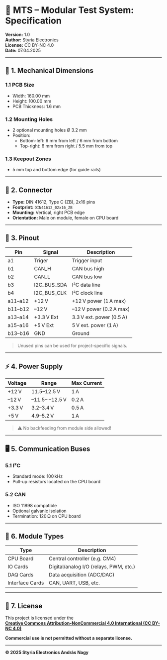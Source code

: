 # 📘 MTS – Modular Test System: Specification

**Version:** 1.0  
**Author:** Styria Electronics  
**License:** CC BY-NC 4.0  
**Date:** 07.04.2025  

---

## 📐 1. Mechanical Dimensions

### 1.1 PCB Size
- Width: 160.00 mm  
- Height: 100.00 mm  
- PCB Thickness: 1.6 mm  

### 1.2 Mounting Holes
- 2 optional mounting holes Ø 3.2 mm
- Position:
  - Bottom-left: 6 mm from left / 6 mm from bottom
  - Top-right: 6 mm from right / 5.5 mm from top

### 1.3 Keepout Zones
- 5 mm top and bottom edge (for guide rails)

---

## 🔌 2. Connector

- **Type:** DIN 41612, Type C (ZB), 2x16 pins  
- **Footprint:** `DIN41612_02x16_ZB`  
- **Mounting:** Vertical, right PCB edge  
- **Orientation:** Male on module, female on CPU board

---

## 📍 3. Pinout

| Pin | Signal        | Description              |
|-----|---------------|--------------------------|
| a1  | Triger        | Trigger input            |
| b1  | CAN_H         | CAN bus high             |
| b2  | CAN_L         | CAN bus low              |
| b3  | I2C_BUS_SDA   | I²C data line            |
| b4  | I2C_BUS_CLK   | I²C clock line           |
| a11–a12 | +12 V     | +12 V power (1 A max)    |
| b11–b12 | –12 V     | –12 V power (0.2 A max)  |
| a13–a14 | +3.3 V Ext| 3.3 V ext. power (0.5 A) |
| a15–a16 | +5 V Ext  | 5 V ext. power (1 A)     |
| b13–b16 | GND       | Ground                   |

> Unused pins can be used for project-specific signals.

---

## ⚡ 4. Power Supply

| Voltage | Range       | Max Current |
|---------|-------------|-------------|
| +12 V   | 11.5–12.5 V | 1 A         |
| –12 V   | –11.5– –12.5 V | 0.2 A     |
| +3.3 V  | 3.2–3.4 V   | 0.5 A       |
| +5 V    | 4.9–5.2 V   | 1 A         |

> ⚠️ No backfeeding from module side allowed!

---

## 🖥️ 5. Communication Buses

### 5.1 I²C
- Standard mode: 100 kHz
- Pull-up resistors located on the CPU board

### 5.2 CAN
- ISO 11898 compatible
- Optional galvanic isolation
- Termination: 120 Ω on CPU board

---

## 🧩 6. Module Types

| Type             | Description                               |
|------------------|-------------------------------------------|
| CPU Board        | Central controller (e.g. CM4)             |
| IO Cards         | Digital/analog I/O (relays, PWM, etc.)    |
| DAQ Cards        | Data acquisition (ADC/DAC)                |
| Interface Cards  | CAN, UART, USB, etc.                      |

---

## 📄 7. License

This project is licensed under the  
[**Creative Commons Attribution-NonCommercial 4.0 International (CC BY-NC 4.0)**](https://creativecommons.org/licenses/by-nc/4.0/)

**Commercial use is not permitted without a separate license.**

---

**© 2025 Styria Electronics András Nagy**
